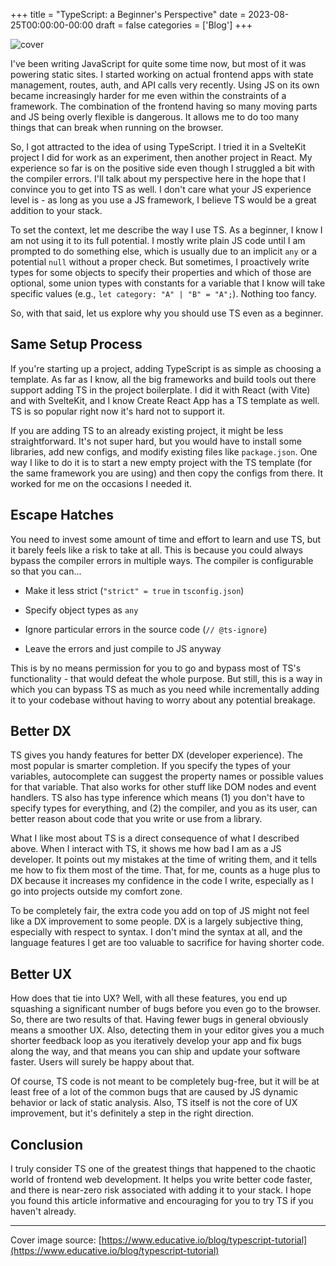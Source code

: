 +++
title = "TypeScript: a Beginner's Perspective"
date = 2023-08-25T00:00:00-00:00
draft = false
categories = ['Blog']
+++

![cover](https://cdn.hashnode.com/res/hashnode/image/upload/v1692954785301/fd5257fb-435a-4561-b1d1-a614b2530635.png?w=1600&h=840&fit=crop&crop=entropy&auto=compress,format&format=webp)

I've been writing JavaScript for quite some time now, but most of it was powering static sites. I started working on actual frontend apps with state management, routes, auth, and API calls very recently. Using JS on its own became increasingly harder for me even within the constraints of a framework. The combination of the frontend having so many moving parts and JS being overly flexible is dangerous. It allows me to do too many things that can break when running on the browser.

So, I got attracted to the idea of using TypeScript. I tried it in a SvelteKit project I did for work as an experiment, then another project in React. My experience so far is on the positive side even though I struggled a bit with the compiler errors. I'll talk about my perspective here in the hope that I convince you to get into TS as well. I don't care what your JS experience level is - as long as you use a JS framework, I believe TS would be a great addition to your stack.

To set the context, let me describe the way I use TS. As a beginner, I know I am not using it to its full potential. I mostly write plain JS code until I am prompted to do something else, which is usually due to an implicit `any` or a potential `null` without a proper check. But sometimes, I proactively write types for some objects to specify their properties and which of those are optional, some union types with constants for a variable that I know will take specific values (e.g., `let category: "A" | "B" = "A";`). Nothing too fancy.

So, with that said, let us explore why you should use TS even as a beginner.

## Same Setup Process

If you're starting up a project, adding TypeScript is as simple as choosing a template. As far as I know, all the big frameworks and build tools out there support adding TS in the project boilerplate. I did it with React (with Vite) and with SvelteKit, and I know Create React App has a TS template as well. TS is so popular right now it's hard not to support it.

If you are adding TS to an already existing project, it might be less straightforward. It's not super hard, but you would have to install some libraries, add new configs, and modify existing files like `package.json`. One way I like to do it is to start a new empty project with the TS template (for the same framework you are using) and then copy the configs from there. It worked for me on the occasions I needed it.

## Escape Hatches

You need to invest some amount of time and effort to learn and use TS, but it barely feels like a risk to take at all. This is because you could always bypass the compiler errors in multiple ways. The compiler is configurable so that you can...

* Make it less strict (`"strict" = true` in `tsconfig.json`)
    
* Specify object types as `any`
    
* Ignore particular errors in the source code (`// @ts-ignore`)
    
* Leave the errors and just compile to JS anyway
    

This is by no means permission for you to go and bypass most of TS's functionality - that would defeat the whole purpose. But still, this is a way in which you can bypass TS as much as you need while incrementally adding it to your codebase without having to worry about any potential breakage.

## Better DX

TS gives you handy features for better DX (developer experience). The most popular is smarter completion. If you specify the types of your variables, autocomplete can suggest the property names or possible values for that variable. That also works for other stuff like DOM nodes and event handlers. TS also has type inference which means (1) you don't have to specify types for everything, and (2) the compiler, and you as its user, can better reason about code that you write or use from a library.

What I like most about TS is a direct consequence of what I described above. When I interact with TS, it shows me how bad I am as a JS developer. It points out my mistakes at the time of writing them, and it tells me how to fix them most of the time. That, for me, counts as a huge plus to DX because it increases my confidence in the code I write, especially as I go into projects outside my comfort zone.

To be completely fair, the extra code you add on top of JS might not feel like a DX improvement to some people. DX is a largely subjective thing, especially with respect to syntax. I don't mind the syntax at all, and the language features I get are too valuable to sacrifice for having shorter code.

## Better UX

How does that tie into UX? Well, with all these features, you end up squashing a significant number of bugs before you even go to the browser. So, there are two results of that. Having fewer bugs in general obviously means a smoother UX. Also, detecting them in your editor gives you a much shorter feedback loop as you iteratively develop your app and fix bugs along the way, and that means you can ship and update your software faster. Users will surely be happy about that.

Of course, TS code is not meant to be completely bug-free, but it will be at least free of a lot of the common bugs that are caused by JS dynamic behavior or lack of static analysis. Also, TS itself is not the core of UX improvement, but it's definitely a step in the right direction.

## Conclusion

I truly consider TS one of the greatest things that happened to the chaotic world of frontend web development. It helps you write better code faster, and there is near-zero risk associated with adding it to your stack. I hope you found this article informative and encouraging for you to try TS if you haven't already.

* * *

Cover image source: [https://www.educative.io/blog/typescript-tutorial](https://www.educative.io/blog/typescript-tutorial)
